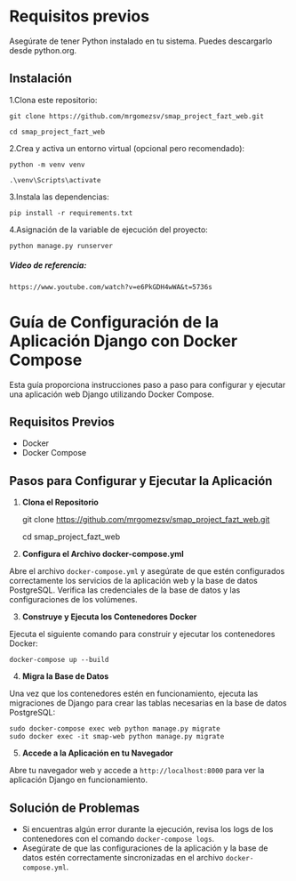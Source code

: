 # Requisitos previos
Asegúrate de tener Python instalado en tu sistema. Puedes descargarlo desde python.org.

## Instalación
1.Clona este repositorio:

    git clone https://github.com/mrgomezsv/smap_project_fazt_web.git

    cd smap_project_fazt_web

2.Crea y activa un entorno virtual (opcional pero recomendado):

    python -m venv venv

    .\venv\Scripts\activate

3.Instala las dependencias:

    pip install -r requirements.txt

4.Asignación de la variable de ejecución del proyecto:
    
    python manage.py runserver

##### Video de referencia:
    https://www.youtube.com/watch?v=e6PkGDH4wWA&t=5736s


# Guía de Configuración de la Aplicación Django con Docker Compose

Esta guía proporciona instrucciones paso a paso para configurar y ejecutar una aplicación web Django utilizando Docker Compose.

## Requisitos Previos

- Docker
- Docker Compose

## Pasos para Configurar y Ejecutar la Aplicación

1. **Clona el Repositorio**
    
    git clone https://github.com/mrgomezsv/smap_project_fazt_web.git

    cd smap_project_fazt_web


2. **Configura el Archivo docker-compose.yml**

Abre el archivo `docker-compose.yml` y asegúrate de que estén configurados correctamente los servicios de la aplicación web y la base de datos PostgreSQL. Verifica las credenciales de la base de datos y las configuraciones de los volúmenes.

3. **Construye y Ejecuta los Contenedores Docker**

Ejecuta el siguiente comando para construir y ejecutar los contenedores Docker:

    docker-compose up --build


4. **Migra la Base de Datos**

Una vez que los contenedores estén en funcionamiento, ejecuta las migraciones de Django para crear las tablas necesarias en la base de datos PostgreSQL:

    sudo docker-compose exec web python manage.py migrate
    sudo docker exec -it smap-web python manage.py migrate


5. **Accede a la Aplicación en tu Navegador**

Abre tu navegador web y accede a `http://localhost:8000` para ver la aplicación Django en funcionamiento.

## Solución de Problemas

- Si encuentras algún error durante la ejecución, revisa los logs de los contenedores con el comando `docker-compose logs`.
- Asegúrate de que las configuraciones de la aplicación y la base de datos estén correctamente sincronizadas en el archivo `docker-compose.yml`.
